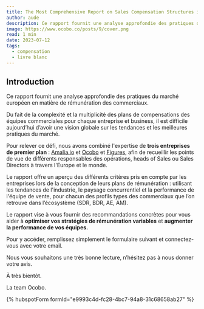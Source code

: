 ```yaml
---
title: The Most Comprehensive Report on Sales Compensation Structures in Europe
author: aude
description: Ce rapport fournit une analyse approfondie des pratiques du marché européen en matière de rémunération des commerciaux.
image: https://www.ocobo.co/posts/9/cover.png
read: 1 min
date: 2023-07-12
tags:
  - compensation
  - livre blanc
---
```


## Introduction

Ce rapport fournit une analyse approfondie des pratiques du marché européen en matière de
rémunération des commerciaux.

Du fait de la complexité et la multiplicité des plans de compensations des équipes commerciales
pour chaque entreprise et business, il est difficile aujourd’hui d’avoir une vision globale sur les
tendances et les meilleures pratiques du marché.

Pour relever ce défi, nous avons combiné l'expertise de **trois entreprises de premier plan** :
[Amalia.io](http://amalia.io/) et [Ocobo](http://ocobo.co) et [Figures](https://figures.hr/), afin
de recueillir les points de vue de différents responsables des opérations, heads of Sales ou Sales
Directors à travers l'Europe et le monde.

Le rapport offre un aperçu des différents critères pris en compte par les entreprises lors de la
conception de leurs plans de rémunération : utilisant les tendances de l'industrie, le paysage
concurrentiel et la performance de l'équipe de vente, pour chacun des profils types des commerciaux
que l’on retrouve dans l’écosystème (SDR, BDR, AE, AM).

Le rapport vise à vous fournir des recommandations concrètes pour vous aider à **optimiser vos
stratégies de rémunération variables** et **augmenter la performance de vos équipes.**

Pour y accéder, remplissez simplement le formulaire suivant et connectez-vous avec votre email.

Nous vous souhaitons une très bonne lecture, n’hésitez pas à nous donner votre avis.

À très bientôt.

La team Ocobo.

{% hubspotForm formId="e9993c4d-fc28-4bc7-94a8-31c68658ab27" %}
